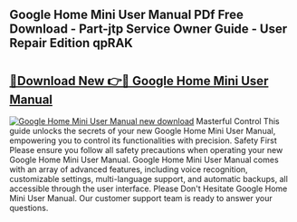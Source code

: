 ## Google Home Mini User Manual PDf Free Download - Part-jtp Service Owner Guide - User Repair Edition qpRAK

# <h2><a href="http://bc45052.oget.top/?id=Google+Home+Mini+User+Manual">🔗Download New 👉🔴 Google Home Mini User Manual</a></h2>

[![Google Home Mini User Manual new download](https://i.imgur.com/5g1atiW.png)](http://bc45052.oget.top/?id=Google+Home+Mini+User+Manual)
Masterful Control This guide unlocks the secrets of your new Google Home Mini User Manual, empowering you to control its functionalities with precision. Safety First Please ensure you follow all safety precautions when operating your new Google Home Mini User Manual. Google Home Mini User Manual comes with an array of advanced features, including voice recognition, customizable settings, multi-language support, and automatic backups, all accessible through the user interface. Please Don't Hesitate Google Home Mini User Manual. Our customer support team is ready to answer your questions.
